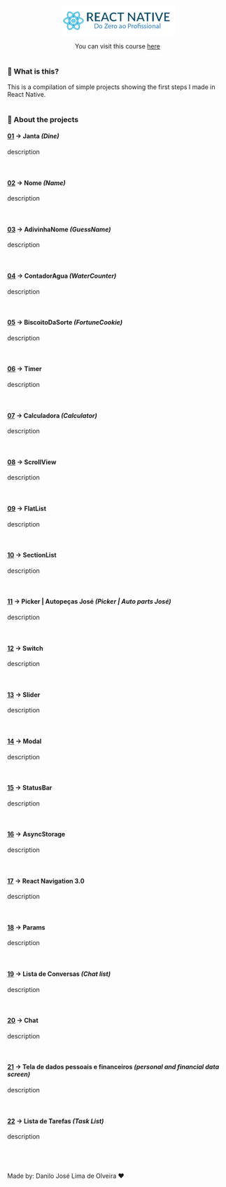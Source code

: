 <p align="center">
  <img src="./READMEfiles/topImage.png">
</p>

<p align="center">
You can visit this course <a href="https://b7web.com.br/react-native/?gclid=CjwKCAjwkun1BRAIEiwA2mJRWZKmEErkiXXlkpQTQZ7WsYRNZI3hPma2ya4ir-bcvbJfw-NOW4hLJBoC3QsQAvD_BwE&ref=L8493008W&hsrc=YWR3MDM%3D">here</a>
</p>

#

 ### 🎈 What is this?
 This is a compilation of simple projects showing the first steps I made in React Native.

#

### 📱 About the projects

#### [01](https://github.com/Danilo-Js/React-Native-do-Zero-ao-Profissional/tree/master/P01%20-%20Janta) -> Janta *(Dine)*
description
<br>
<br>
<br>


#### [02](https://github.com/Danilo-Js/React-Native-do-Zero-ao-Profissional/tree/master/P02%20-%20Nome) -> Nome *(Name)*
description
<br>
<br>
<br>

#### [03](https://github.com/Danilo-Js/React-Native-do-Zero-ao-Profissional/tree/master/P03%20-%20AdivinhaNome) -> AdivinhaNome *(GuessName)*
description
<br>
<br>
<br>

#### [04](https://github.com/Danilo-Js/React-Native-do-Zero-ao-Profissional/tree/master/P04%20-%20ContadorAgua) -> ContadorAgua *(WaterCounter)*
description
<br>
<br>
<br>

#### [05](https://github.com/Danilo-Js/React-Native-do-Zero-ao-Profissional/tree/master/P05%20-%20BiscoitoDaSorte) -> BiscoitoDaSorte *(FortuneCookie)*
description
<br>
<br>
<br>

#### [06](https://github.com/Danilo-Js/React-Native-do-Zero-ao-Profissional/tree/master/P06%20-%20Timer) -> Timer
description
<br>
<br>
<br>

#### [07](https://github.com/Danilo-Js/React-Native-do-Zero-ao-Profissional/tree/master/P07%20-%20Calculadora) -> Calculadora *(Calculator)*
description
<br>
<br>
<br>

#### [08](https://github.com/Danilo-Js/React-Native-do-Zero-ao-Profissional/tree/master/P08%20-%20ScrollView) -> ScrollView
description
<br>
<br>
<br>

#### [09](https://github.com/Danilo-Js/React-Native-do-Zero-ao-Profissional/tree/master/P09%20-%20FlatList) -> FlatList
description
<br>
<br>
<br>

#### [10](https://github.com/Danilo-Js/React-Native-do-Zero-ao-Profissional/tree/master/P10%20-%20SectionList) -> SectionList
description
<br>
<br>
<br>

#### [11](https://github.com/Danilo-Js/React-Native-do-Zero-ao-Profissional/tree/master/P11%20-%20Picker%20(Autopeças%20José)) -> Picker | Autopeças José *(Picker | Auto parts José)*
description
<br>
<br>
<br>

#### [12](https://github.com/Danilo-Js/React-Native-do-Zero-ao-Profissional/tree/master/P12%20-%20Switch) -> Switch
description
<br>
<br>
<br>

#### [13](https://github.com/Danilo-Js/React-Native-do-Zero-ao-Profissional/tree/master/P13%20-%20Slider) -> Slider
description
<br>
<br>
<br>

#### [14](https://github.com/Danilo-Js/React-Native-do-Zero-ao-Profissional/tree/master/P14%20-%20Modal) -> Modal
description
<br>
<br>
<br>

#### [15](https://github.com/Danilo-Js/React-Native-do-Zero-ao-Profissional/tree/master/P15%20-%20StatusBar) -> StatusBar
description
<br>
<br>
<br>

#### [16](https://github.com/Danilo-Js/React-Native-do-Zero-ao-Profissional/tree/master/P16%20-%20AsyncStorage) -> AsyncStorage
description
<br>
<br>
<br>

#### [17](https://github.com/Danilo-Js/React-Native-do-Zero-ao-Profissional/tree/master/P17%20-%20Navigation%20(React%20Navigation%203.0)) -> React Navigation 3.0
description
<br>
<br>
<br>

#### [18](https://github.com/Danilo-Js/React-Native-do-Zero-ao-Profissional/tree/master/P18%20-%20Params) -> Params
description
<br>
<br>
<br>

#### [19](https://github.com/Danilo-Js/React-Native-do-Zero-ao-Profissional/tree/master/P19%20-%20Lista%20de%20Conversas) -> Lista de Conversas *(Chat list)*
description
<br>
<br>
<br>

#### [20](https://github.com/Danilo-Js/React-Native-do-Zero-ao-Profissional/tree/master/P20%20-%20Chat%20de%20uma%20conversa) -> Chat
description
<br>
<br>
<br>

#### [21](https://github.com/Danilo-Js/React-Native-do-Zero-ao-Profissional/tree/master/P21%20-%20Tela%20de%20dados%20pessoais%20e%20financeiros) -> Tela de dados pessoais e financeiros *(personal and financial data screen)*
description
<br>
<br>
<br>

#### [22](https://github.com/Danilo-Js/React-Native-do-Zero-ao-Profissional/tree/master/P22%20-%20Lista%20de%20tarefas) -> Lista de Tarefas *(Task List)*
description
<br>
<br>
<br>

#
Made by: Danilo José Lima de Olveira ❤
  





